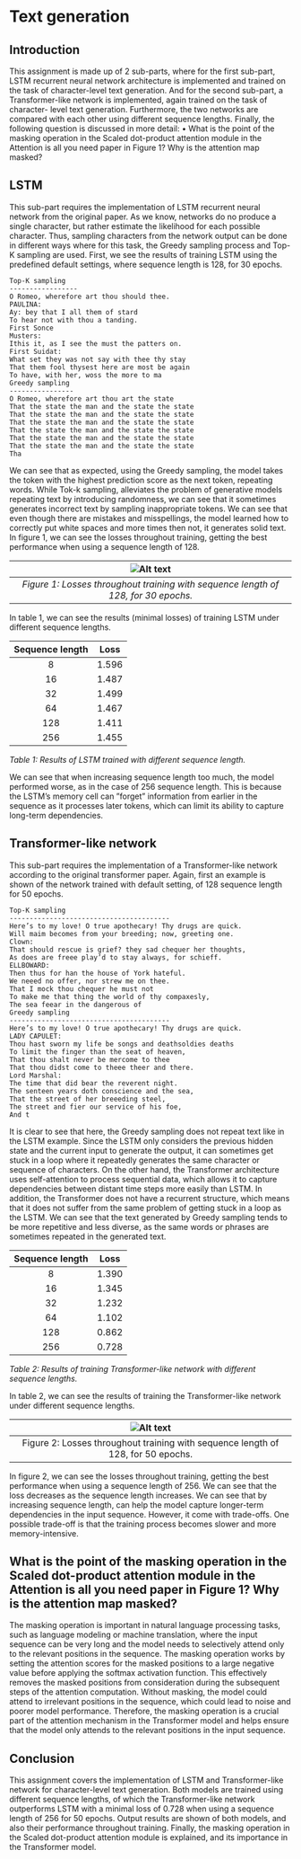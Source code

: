 # Text generation

## Introduction
This assignment is made up of 2 sub-parts, where for the first sub-part, LSTM recurrent neural network architecture is implemented and trained on the task of character-level text generation. And for the second sub-part, a Transformer-like network is implemented, again trained on the task of character- level text generation. Furthermore, the two networks are compared with each other using different sequence lengths. Finally, the following question is discussed in more detail:
• What is the point of the masking operation in the Scaled dot-product attention module in the Attention is all you need paper in Figure 1? Why is the attention map masked?

## LSTM
This sub-part requires the implementation of LSTM recurrent neural network from the original paper. As we know, networks do no produce a single character, but rather estimate the likelihood for each possible character. Thus, sampling characters from the network output can be done in different ways where for this task, the Greedy sampling process and Top-K sampling are used.
First, we see the results of training LSTM using the predefined default settings, where sequence length is 128, for 30 epochs.

````
Top-K sampling
-----------------
O Romeo, wherefore art thou should thee.
PAULINA:
Ay: bey that I all them of stard
To hear not with thou a tanding.
First Sonce
Musters:
Ithis it, as I see the must the patters on.
First Suidat:
What set they was not say with thee thy stay
That them fool thysest here are most be again
To have, with her, woss the more to ma
Greedy sampling
----------------
O Romeo, wherefore art thou art the state
That the state the man and the state the state
That the state the man and the state the state
That the state the man and the state the state
That the state the man and the state the state
That the state the man and the state the state
That the state the man and the state the state
Tha
````

We can see that as expected, using the Greedy sampling, the model takes the token with the highest prediction score as the next token, repeating words. While Tok-k sampling, alleviates the problem of generative models repeating text by introducing randomness, we can see that it sometimes generates incorrect text by sampling inappropriate tokens. We can see that even though there are mistakes and misspellings, the model learned how to correctly put white spaces and more times then not, it generates solid text. In figure 1, we can see the losses throughout training, getting the best performance when using a sequence length of 128.

|![Alt text](images/image.png)|
|:--:| 
|*Figure 1: Losses throughout training with sequence length of 128, for 30 epochs.*|

In table 1, we can see the results (minimal losses) of training LSTM under different sequence lengths.

| Sequence length | Loss |
|:---------------:|------|
| 8               | 1.596|
| 16              | 1.487|
| 32              | 1.499|
| 64              | 1.467|
| 128             | 1.411|
| 256             | 1.455|

*Table 1: Results of LSTM trained with different sequence length.*

We can see that when increasing sequence length too much, the model performed worse, as in the case of 256 sequence length. This is because the LSTM’s memory cell can ”forget” information from earlier in the sequence as it processes later tokens, which can limit its ability to capture long-term dependencies.

## Transformer-like network
This sub-part requires the implementation of a Transformer-like network according to the original transformer paper.
Again, first an example is shown of the network trained with default setting, of 128 sequence length for 50 epochs.

````
Top-K sampling
----------------------------------------
Here’s to my love! O true apothecary! Thy drugs are quick.
Will maim becomes from your breeding; now, greeting one.
Clown:
That should rescue is grief? they sad chequer her thoughts,
As does are freee play’d to stay always, for schieff.
ELLBOWARD:
Then thus for han the house of York hateful.
We neeed no offer, nor strew me on thee.
That I mock thou chequer he must not
To make me that thing the world of thy compaxesly,
The sea feear in the dangerous of
Greedy sampling
----------------------------------------
Here’s to my love! O true apothecary! Thy drugs are quick.
LADY CAPULET:
Thou hast sworn my life be songs and deathsoldies deaths
To limit the finger than the seat of heaven,
That thou shalt never be mercome to thee
That thou didst come to theee theer and there.
Lord Marshal:
The time that did bear the reverent night.
The senteen years doth conscience and the sea,
That the street of her breeeding steel,
The street and fier our service of his foe,
And t
````

It is clear to see that here, the Greedy sampling does not repeat text like in the LSTM example. Since the LSTM only considers the previous hidden state and the current input to generate the output, it can sometimes get stuck in a loop where it repeatedly generates the same character or sequence of characters. On the other hand, the Transformer architecture uses self-attention to process sequential data, which allows it to capture dependencies between distant time steps more easily than LSTM. In addition, the Transformer does not have a recurrent structure, which means that it does not suffer from the same problem of getting stuck in a loop as the LSTM. We can see that the text generated by Greedy sampling tends to be more repetitive and less diverse, as the same words or phrases are sometimes repeated in the generated text.

| Sequence length | Loss |
|:---------------:|------|
| 8               | 1.390|
| 16              | 1.345|
| 32              | 1.232|
| 64              | 1.102|
| 128             | 0.862|
| 256             | 0.728|

*Table 2: Results of training Transformer-like network with different sequence lengths.*

In table 2, we can see the results of training the Transformer-like network under different sequence lengths.

|![Alt text](images/image2.png)|
|:--:|
|Figure 2: Losses throughout training with sequence length of 128, for 50 epochs.|

In figure 2, we can see the losses throughout training, getting the best performance when using a sequence length of 256. We can see that the loss decreases as the sequence length increases. We can see that by increasing sequence length, can help the model capture longer-term dependencies in the input sequence. However, it come with trade-offs. One possible trade-off is that the training process becomes slower and more memory-intensive.


## What is the point of the masking operation in the Scaled dot-product attention module in the Attention is all you need paper in Figure 1? Why is the attention map masked?

The masking operation is important in natural language processing tasks, such as language modeling or machine translation, where the input sequence can be very long and the model needs to selectively attend only to the relevant positions in the sequence.
The masking operation works by setting the attention scores for the masked positions to a large negative value before applying the softmax activation function. This effectively removes the masked positions from consideration during the subsequent steps of the attention computation. Without masking, the model could attend to irrelevant positions in the sequence, which could lead to noise and poorer model performance. Therefore, the masking operation is a crucial part of the attention mechanism in the Transformer model and helps ensure that the model only attends to the relevant positions in the input sequence.

## Conclusion
This assignment covers the implementation of LSTM and Transformer-like network for character-level text generation.
Both models are trained using different sequence lengths, of which the Transformer-like network outperforms LSTM with a minimal loss of 0.728 when using a sequence length of 256 for 50 epochs. Output results are shown of both models, and also their performance throughout training. Finally, the masking operation in the Scaled dot-product attention module is explained, and its importance in the Transformer model.







